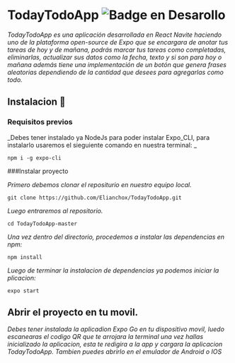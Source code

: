# TodayTodoApp    ![Badge en Desarollo](https://img.shields.io/badge/STATUS-EN%20DESAROLLO-green)

_TodayTodoApp es una aplicación desarrollada en React Navite haciendo uno de la plataforma open-source de Expo que se encargara de anotar tus tareas de hoy y de mañana, podrás marcar tus tareas como completadas, eliminarlas, actualizar sus datos como la fecha, texto y si son para hoy o mañana además tiene una implementación de un botón que genera frases aleatorias dependiendo de la cantidad que desees para agregarlas como todo._

## Instalacion 🚀

### Requisitos previos
_Debes tener instalado ya NodeJs para poder instalar Expo_CLI, para instalarlo usaremos el sieguiente comando en nuestra terminal: _
```
npm i -g expo-cli
```

###Instalar proyecto

_Primero debemos clonar el repositurio en nuestro equipo local._
```
git clone https://github.com/Elianchox/TodayTodoApp.git
```

_Luego entraremos al repositorio._
```
cd TodayTodoApp-master
```

_Una vez dentro del directorio, procedemos a instalar las dependencias en npm:_
```
npm install
```

_Luego de terminar la instalacion de dependencias ya podemos iniciar la plicacion:_
```
expo start
```

## Abrir el proyecto en tu movil.
_Debes tener instalada la aplicadion Expo Go en tu dispositivo movil, luedo escanearas el codigo QR que te arrojara la terminal una vez hallas inicializado la aplicacion, esta te redigira a la app y cargara la aplicacion TodayTodoApp. Tambien puedes abrirlo en el emulador de Android o IOS_
